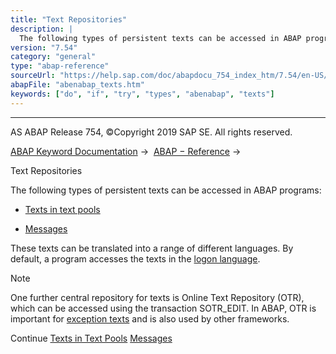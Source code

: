 ```yaml
---
title: "Text Repositories"
description: |
  The following types of persistent texts can be accessed in ABAP programs: -   Texts in text pools(https://help.sap.com/doc/abapdocu_754_index_htm/7.54/en-US/abentext_pool.htm) -   Messages(https://help.sap.com/doc/abapdocu_754_index_htm/7.54/en-US/abenabap_messages.htm) These texts can be transl
version: "7.54"
category: "general"
type: "abap-reference"
sourceUrl: "https://help.sap.com/doc/abapdocu_754_index_htm/7.54/en-US/abenabap_texts.htm"
abapFile: "abenabap_texts.htm"
keywords: ["do", "if", "try", "types", "abenabap", "texts"]
---
```


* * *

AS ABAP Release 754, ©Copyright 2019 SAP SE. All rights reserved.

[ABAP Keyword Documentation](https://help.sap.com/doc/abapdocu_754_index_htm/7.54/en-US/abenabap.htm) →  [ABAP − Reference](https://help.sap.com/doc/abapdocu_754_index_htm/7.54/en-US/abenabap_reference.htm) → 

Text Repositories

The following types of persistent texts can be accessed in ABAP programs:

-   [Texts in text pools](https://help.sap.com/doc/abapdocu_754_index_htm/7.54/en-US/abentext_pool.htm)

-   [Messages](https://help.sap.com/doc/abapdocu_754_index_htm/7.54/en-US/abenabap_messages.htm)

These texts can be translated into a range of different languages. By default, a program accesses the texts in the [logon language](https://help.sap.com/doc/abapdocu_754_index_htm/7.54/en-US/abenlogon_language_glosry.htm "Glossary Entry").

Note

One further central repository for texts is Online Text Repository (OTR), which can be accessed using the transaction SOTR\_EDIT. In ABAP, OTR is important for [exception texts](https://help.sap.com/doc/abapdocu_754_index_htm/7.54/en-US/abenexception_texts.htm) and is also used by other frameworks.

Continue
[Texts in Text Pools](https://help.sap.com/doc/abapdocu_754_index_htm/7.54/en-US/abentext_pool.htm)
[Messages](https://help.sap.com/doc/abapdocu_754_index_htm/7.54/en-US/abenabap_messages.htm)